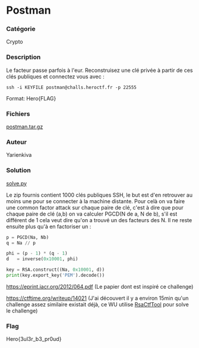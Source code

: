 # Postman

### Catégorie

Crypto

### Description

Le facteur passe parfois à l'eur. Reconstruisez une clé privée à partir de ces clés publiques et connectez vous avec :

`ssh -i KEYFILE postman@challs.heroctf.fr -p 22555`

Format: Hero{FLAG}

### Fichiers

[postman.tar.gz](postman.tar.gz)

### Auteur

Yarienkiva

### Solution
[solve.py](solve.py)

Le zip fournis contient 1000 clés publiques SSH, le but est d'en retrouver au moins une pour se connecter à la machine distante.
Pour celà on va faire une common factor attack sur chaque paire de clé, c'est à dire que pour chaque paire de clé (a,b) on va calculer PGCD(N de a, N de b), s'il est différent de 1 cela veut dire qu'on a trouvé un des facteurs des N.
Il ne reste ensuite plus qu'à en factoriser un :

```python
p = PGCD(Na, Nb)
q = Na // p

phi = (p - 1) * (q - 1)
d   = inverse(0x10001, phi)

key = RSA.construct((Na, 0x10001, d))
print(key.export_key('PEM').decode())
```

https://eprint.iacr.org/2012/064.pdf (Le papier dont est inspiré ce challenge)

https://ctftime.org/writeup/14021 (J'ai découvert il y a environ 15min qu'un challenge assez similaire existait déjà, ce WU utilise [RsaCtfTool](https://github.com/Ganapati/RsaCtfTool) pour solve le challenge)


### Flag

Hero{3ul3r_b3_pr0ud}
